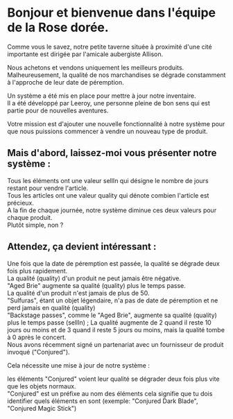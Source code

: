 # Bonjour et bienvenue dans l'équipe de la Rose dorée.

Comme vous le savez, notre petite taverne située à proximité d'une cité importante est dirigée par l'amicale aubergiste Allison.  

Nous achetons et vendons uniquement les meilleurs produits.  
Malheureusement, la qualité de nos marchandises se dégrade constamment à l'approche de leur date de péremption.  

Un système a été mis en place pour mettre à jour notre inventaire.  
Il a été développé par Leeroy, une personne pleine de bon sens qui est partie pour de nouvelles aventures.  

Votre mission est d'ajouter une nouvelle fonctionnalité à notre système pour que nous puissions commencer à vendre un nouveau type de produit.  

## Mais d'abord, laissez-moi vous présenter notre système :

Tous les éléments ont une valeur sellIn qui désigne le nombre de jours restant pour vendre l'article.  
Tous les articles ont une valeur quality qui dénote combien l'article est précieux.  
A la fin de chaque journée, notre système diminue ces deux valeurs pour chaque produit.  
Plutôt simple, non ?   

## Attendez, ça devient intéressant :

Une fois que la date de péremption est passée, la qualité se dégrade deux fois plus rapidement.  
La qualité (quality) d'un produit ne peut jamais être négative.  
"Aged Brie" augmente sa qualité (quality) plus le temps passe.  
La qualité d'un produit n'est jamais de plus de 50.  
"Sulfuras", étant un objet légendaire, n'a pas de date de péremption et ne perd jamais en qualité (quality)  
"Backstage passes", comme le "Aged Brie", augmente sa qualité (quality) plus le temps passe (sellIn) ; La qualité augmente de 2 quand il reste 10 jours ou moins et de 3 quand il reste 5 jours ou moins, mais la qualité tombe à 0 après le concert.  
Nous avons récemment signé un partenariat avec un fournisseur de produit invoqué ("Conjured").  

Cela nécessite une mise à jour de notre système :  

les éléments "Conjured" voient leur qualité se dégrader deux fois plus vite que les objets normaux.  
"Conjured" est un préfixe au nom des éléments cela signifie que tu dois identifier quels éléments en sont (exemple: "Conjured Dark Blade", "Conjured Magic Stick")  